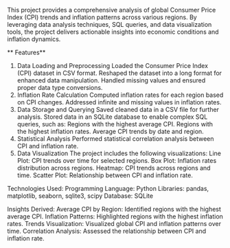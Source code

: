 This project provides a comprehensive analysis of global Consumer Price Index (CPI) trends and inflation patterns across various regions. By leveraging data analysis techniques, SQL queries, and data visualization tools, the project delivers actionable insights into economic conditions and inflation dynamics.

** Features**
1. Data Loading and Preprocessing
Loaded the Consumer Price Index (CPI) dataset in CSV format.
Reshaped the dataset into a long format for enhanced data manipulation.
Handled missing values and ensured proper data type conversions.
2. Inflation Rate Calculation
Computed inflation rates for each region based on CPI changes.
Addressed infinite and missing values in inflation rates.
3. Data Storage and Querying
Saved cleaned data in a CSV file for further analysis.
Stored data in an SQLite database to enable complex SQL queries, such as:
Regions with the highest average CPI.
Regions with the highest inflation rates.
Average CPI trends by date and region.
4. Statistical Analysis
Performed statistical correlation analysis between CPI and inflation rate.
5. Data Visualization
The project includes the following visualizations:
Line Plot: CPI trends over time for selected regions.
Box Plot: Inflation rates distribution across regions.
Heatmap: CPI trends across regions and time.
Scatter Plot: Relationship between CPI and inflation rate.

Technologies Used:
Programming Language: Python
Libraries: pandas, matplotlib, seaborn, sqlite3, scipy
Database: SQLite

Insights Derived:
Average CPI by Region: Identified regions with the highest average CPI.
Inflation Patterns: Highlighted regions with the highest inflation rates.
Trends Visualization: Visualized global CPI and inflation patterns over time.
Correlation Analysis: Assessed the relationship between CPI and inflation rate.
